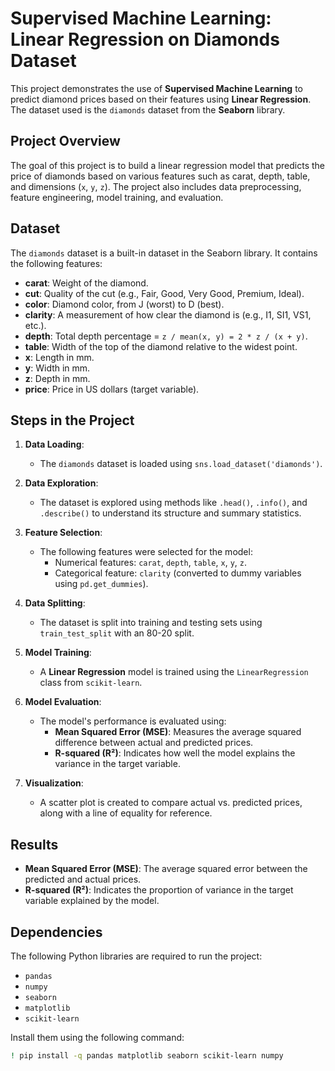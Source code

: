 # Supervised Machine Learning: Linear Regression on Diamonds Dataset

This project demonstrates the use of **Supervised Machine Learning** to predict diamond prices based on their features using **Linear Regression**. The dataset used is the `diamonds` dataset from the **Seaborn** library.

## Project Overview

The goal of this project is to build a linear regression model that predicts the price of diamonds based on various features such as carat, depth, table, and dimensions (`x`, `y`, `z`). The project also includes data preprocessing, feature engineering, model training, and evaluation.

## Dataset

The `diamonds` dataset is a built-in dataset in the Seaborn library. It contains the following features:

- **carat**: Weight of the diamond.
- **cut**: Quality of the cut (e.g., Fair, Good, Very Good, Premium, Ideal).
- **color**: Diamond color, from J (worst) to D (best).
- **clarity**: A measurement of how clear the diamond is (e.g., I1, SI1, VS1, etc.).
- **depth**: Total depth percentage = `z / mean(x, y) = 2 * z / (x + y)`.
- **table**: Width of the top of the diamond relative to the widest point.
- **x**: Length in mm.
- **y**: Width in mm.
- **z**: Depth in mm.
- **price**: Price in US dollars (target variable).

## Steps in the Project

1. **Data Loading**:
   - The `diamonds` dataset is loaded using `sns.load_dataset('diamonds')`.

2. **Data Exploration**:
   - The dataset is explored using methods like `.head()`, `.info()`, and `.describe()` to understand its structure and summary statistics.

3. **Feature Selection**:
   - The following features were selected for the model:
     - Numerical features: `carat`, `depth`, `table`, `x`, `y`, `z`.
     - Categorical feature: `clarity` (converted to dummy variables using `pd.get_dummies`).

4. **Data Splitting**:
   - The dataset is split into training and testing sets using `train_test_split` with an 80-20 split.

5. **Model Training**:
   - A **Linear Regression** model is trained using the `LinearRegression` class from `scikit-learn`.

6. **Model Evaluation**:
   - The model's performance is evaluated using:
     - **Mean Squared Error (MSE)**: Measures the average squared difference between actual and predicted prices.
     - **R-squared (R²)**: Indicates how well the model explains the variance in the target variable.

7. **Visualization**:
   - A scatter plot is created to compare actual vs. predicted prices, along with a line of equality for reference.

## Results

- **Mean Squared Error (MSE)**: The average squared error between the predicted and actual prices.
- **R-squared (R²)**: Indicates the proportion of variance in the target variable explained by the model.

## Dependencies

The following Python libraries are required to run the project:

- `pandas`
- `numpy`
- `seaborn`
- `matplotlib`
- `scikit-learn`

Install them using the following command:

```bash
! pip install -q pandas matplotlib seaborn scikit-learn numpy
```
